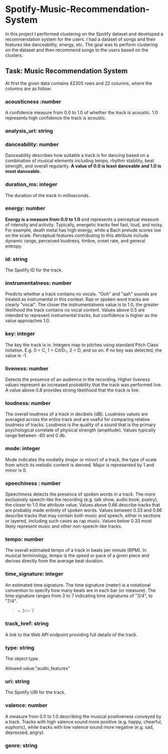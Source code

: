 # Spotify-Music-Recommendation-System
In this project I performed clustering on the Spotify dataset and developed a recommendation system for the users. I had a dataset of songs and their features like danceability, energy, etc. The goal was to perform clustering on the dataset and then recommend songs to the users based on the clusters.

## Task: Music Recommendation System

At first the given data contains 42305 rows and 22 columns, where
the columns are as follow:

### **acousticness** :number<float>

A confidence measure from 0.0 to 1.0 of whether the track is acoustic. 1.0 represents high confidence the track is acoustic.

### **analysis_url**: string

### **danceability**: number<float>

Danceability describes how suitable a track is for dancing based on a combination of musical elements including tempo, rhythm stability, beat strength, and overall regularity. **A value of 0.0 is least danceable and 1.0 is most danceable.**

### **duration_ms**: integer

The duration of the track in milliseconds.

### **energy**: number<float>

**Energy is a measure from 0.0 to 1.0** and represents a perceptual measure of intensity and activity. Typically, energetic tracks feel fast, loud, and noisy. For example, death metal has high energy, while a Bach prelude scores low on the scale.
Perceptual features contributing to this attribute include dynamic range, perceived loudness, timbre, onset rate, and general entropy.

### **id**: string

The Spotify ID for the track.

### **instrumentalness**: number<float>

Predicts whether a track contains no vocals. "Ooh" and "aah" sounds are treated as instrumental in this context. Rap or spoken word tracks are clearly "vocal". The closer the instrumentalness value is to 1.0, the greater likelihood the track contains no vocal content. Values above 0.5 are intended to represent instrumental tracks, but confidence is higher as the value approaches 1.0.

### **key**: integer

The key the track is in. Integers map to pitches using standard Pitch Class notation. E.g. 0 = C, 1 = C♯/D♭, 2 = D, and so on. If no key was detected, the value is -1.

### **liveness**: number<float>

Detects the presence of an audience in the recording. Higher liveness values represent an increased probability that the track was performed live. A value above 0.8 provides strong likelihood that the track is live.

### **loudness**: number<float>

The overall loudness of a track in decibels (dB). Loudness values are averaged across the entire track and are useful for comparing relative loudness of tracks. Loudness is the quality of a sound that is the primary psychological correlate of physical strength (amplitude). Values typically range between -60 and 0 db.

### **mode**: integer

Mode indicates the modality (major or minor) of a track, the type of scale from which its melodic content is derived. Major is represented by 1 and minor is 0.

### **speechiness** : number<float>

Speechiness detects the presence of spoken words in a track. The more exclusively speech-like the recording (e.g. talk show, audio book, poetry), the closer to 1.0 the attribute value. Values above 0.66 describe tracks that are probably made entirely of spoken words. Values between 0.33 and 0.66 describe tracks that may contain both music and speech, either in sections or layered, including such cases as rap music. Values below 0.33 most likely represent music and other non-speech-like tracks.

### **tempo**: number<float>

The overall estimated tempo of a track in beats per minute (BPM). In musical terminology, tempo is the speed or pace of a given piece and derives directly from the average beat duration.

### **time_signature**: integer

An estimated time signature. The time signature (meter) is a notational convention to specify how many beats are in each bar (or measure). The time signature ranges from 3 to 7 indicating time signatures of "3/4", to "7/4".

>= 3<= 7

### **track_href**: string

A link to the Web API endpoint providing full details of the track.

### **type**: string


The object type.

Allowed value:"audio_features"

### **uri**: string

The Spotify URI for the track.

### **valence**: number<float>

A measure from 0.0 to 1.0 describing the musical positiveness conveyed by a track. Tracks with high valence sound more positive (e.g. happy, cheerful, euphoric), while tracks with low valence sound more negative (e.g. sad, depressed, angry).

### **genre**: string

